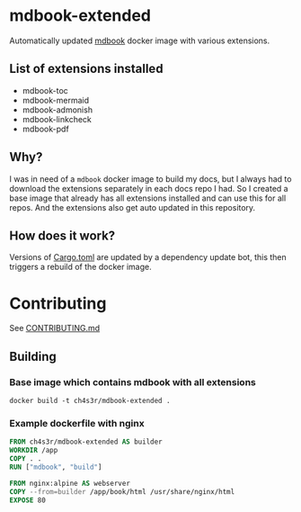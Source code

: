 # mdbook-extended

Automatically updated [mdbook](https://github.com/rust-lang/mdBook) docker image with various extensions.

## List of extensions installed

- mdbook-toc
- mdbook-mermaid
- mdbook-admonish
- mdbook-linkcheck
- mdbook-pdf

## Why?

I was in need of a `mdbook` docker image to build my docs, but I always had to download the extensions separately in each docs repo I had.
So I created a base image that already has all extensions installed and can use this for all repos.
And the extensions also get auto updated in this repository.

## How does it work?

Versions of [Cargo.toml](Cargo.toml) are updated by a dependency update bot, this then triggers a rebuild of the docker image.

# Contributing

See [CONTRIBUTING.md](CONTRIBUTING.md)


## Building

### Base image which contains mdbook with all extensions
```shell
docker build -t ch4s3r/mdbook-extended .
```

### Example dockerfile with nginx

```Dockerfile
FROM ch4s3r/mdbook-extended AS builder
WORKDIR /app
COPY . .
RUN ["mdbook", "build"]

FROM nginx:alpine AS webserver
COPY --from=builder /app/book/html /usr/share/nginx/html
EXPOSE 80
```